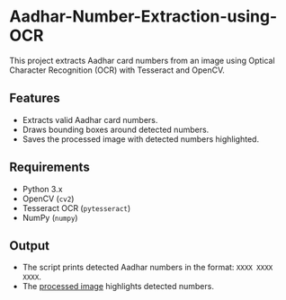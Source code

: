 # Aadhar-Number-Extraction-using-OCR
This project extracts Aadhar card numbers from an image using Optical Character Recognition (OCR) with Tesseract and OpenCV.

## Features
- Extracts valid Aadhar card numbers.
- Draws bounding boxes around detected numbers.
- Saves the processed image with detected numbers highlighted.

## Requirements
- Python 3.x
- OpenCV (`cv2`)
- Tesseract OCR (`pytesseract`)
- NumPy (`numpy`)

## Output
- The script prints detected Aadhar numbers in the format: `XXXX XXXX XXXX`.
- The [processed image](new.jpg) highlights detected numbers.


